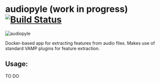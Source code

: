 # audiopyle (work in progress) [![Build Status](https://travis-ci.com/emkor/audiopyle.svg?token=VJAwHN6qVcMdKUug57c9&branch=master)](https://travis-ci.com/emkor/audiopyle)

![audiopyle](http://i.imgur.com/NDGeQg5.png)

Docker-based app for extracting features from audio files. Makes use of standard VAMP plugins for feature extraction.

## Usage:
TO DO